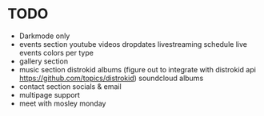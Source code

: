 # TODO

- Darkmode only
- events section
  youtube videos
  dropdates
  livestreaming schedule
  live events
  colors per type
- gallery section
- music section
  distrokid albums (figure out to integrate with distrokid api https://github.com/topics/distrokid)
  soundcloud albums
- contact section
  socials & email
- multipage support
- meet with mosley monday
